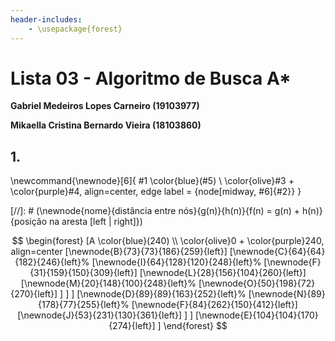```yaml
---
header-includes:
    - \usepackage{forest}
---
```


# Lista 03 - Algoritmo de Busca A*

**Gabriel Medeiros Lopes Carneiro (19103977)**

**Mikaella Cristina Bernardo Vieira (18103860)**

## 1.

\newcommand{\newnode}[6]{
#1 \color{blue}(#5) \\ \color{olive}#3 + \color{purple}#4, align=center, edge label = {node[midway, #6]{#2}}
}

[//]: # (\newnode{nome}{distância entre nós}{g(n)}{h(n)}{f(n) = g(n) + h(n)}{posição na aresta [left | right]})

$$
\begin{forest}
    [A \color{blue}(240) \\ \color{olive}0 + \color{purple}240, align=center
        [\newnode{B}{73}{73}{186}{259}{left}] 
        [\newnode{C}{64}{64}{182}{246}{left}%
            [\newnode{I}{64}{128}{120}{248}{left}%
                [\newnode{F}{31}{159}{150}{309}{left}]
                [\newnode{L}{28}{156}{104}{260}{left}]
                [\newnode{M}{20}{148}{100}{248}{left}%
                    [\newnode{O}{50}{198}{72}{270}{left}]
                ]
            ]
        ] 
        [\newnode{D}{89}{89}{163}{252}{left}%
            [\newnode{N}{89}{178}{77}{255}{left}%
                [\newnode{F}{84}{262}{150}{412}{left}]
                [\newnode{J}{53}{231}{130}{361}{left}]
            ]
        ] 
        [\newnode{E}{104}{104}{170}{274}{left}] 
    ]
\end{forest}
$$